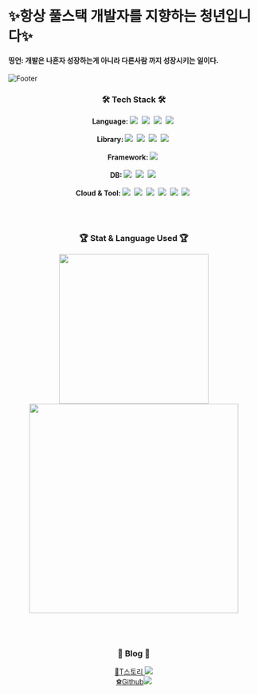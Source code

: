 # ✨항상 풀스택 개발자를 지향하는 청년입니다✨
#### 띵언: 개발은 나혼자 성장하는게 아니라 다른사람 까지 성장시키는 일이다.
![Footer](https://capsule-render.vercel.app/api?type=waving&color=auto&height=200&section=footer&text=Gwemin%20Stack&fontSize=90)

<h3 align="center">🛠 Tech Stack 🛠</h3>

<p align="center" >
    <b>Language: </b>
    <img src="https://img.shields.io/badge/JavaScript-F7DF1E?style=plastic&logo=JavaScript&logoColor=yellow"/></a>&nbsp
    <img src="https://img.shields.io/badge/TypeScript-3178C6?style=plastic&logo=TypeScript&logoColor=white"/></a>&nbsp
    <img src="https://img.shields.io/badge/C++-00599C?style=plastic&logo=C%2B%2B&logoColor=white"/></a>&nbsp
    <img src="https://img.shields.io/badge/Python-00599C?style=plastic&logo=Python&logoColor=yellow"/></a>&nbsp
    </br></br>
    <b>Library: </b>
    <img src="https://img.shields.io/badge/React-61DAFB?style=plastic&logo=React&logoColor=blue"/></a>&nbsp
    <img src="https://img.shields.io/badge/react_native-%2320232a.svg?style=plastic&logo=react&logoColor=%2361DAFB"/></a>&nbsp
    <img src="https://img.shields.io/badge/Redux-764ABC?style=plastic&logo=Redux&logoColor=red"/></a>&nbsp
    <img src="https://img.shields.io/badge/Node.js-339933?style=plastic&logo=Node.js&logoColor=white"/></a>&nbsp
    </br></br>
    <b>Framework: </b>
    <img src="https://img.shields.io/badge/springboot-%236DB33F?style=plastic&logo=springboot&logoColor=white"/></a>&nbsp
    </br></br>
    <b>DB: </b>
    <img src="https://img.shields.io/badge/MySQL-4479A1?style=plastic&logo=MySQL&logoColor=white"/></a>&nbsp
    <img src="https://img.shields.io/badge/MongoDB-47A248?style=plastic&logo=MongoDB&logoColor=white"/></a>&nbsp
    <img src="https://img.shields.io/badge/Firebase-FFCA28?style=plastic&logo=Firebase&logoColor=white"/></a>&nbsp
    <br><br>
    <b>Cloud & Tool: </b>
    <img src="https://img.shields.io/badge/AWS-%23FF9900.svg?style=plastic&logo=amazon-aws&logoColor=white"/></a>&nbsp
    <img src="https://img.shields.io/badge/Terraform-7B42BC.svg?style=plastic&logo=Terraform&logoColor=white"/></a>&nbsp
    <img src="https://img.shields.io/badge/Ansible-EE0000.svg?style=plastic&logo=Ansible&logoColor=white"/></a>&nbsp
    <img src="https://img.shields.io/badge/Docker-2496ED.svg?style=plastic&logo=Docker&logoColor=white"/></a>&nbsp
    <img src="https://img.shields.io/badge/Kubernetes-326CE5.svg?style=plastic&logo=Kubernetes&logoColor=white"/></a>&nbsp
    <img src="https://img.shields.io/badge/Jenkins-D24939.svg?style=plastic&logo=Jenkins&logoColor=white"/></a>&nbsp
</p>
</br></br>
<h3 align="center">🏆 Stat & Language Used 🏆</h3>
<p align="center">
    <img src="https://github-readme-stats.vercel.app/api/top-langs/?username=gwemin" width=300 />
    <img src="https://github-readme-stats.vercel.app/api?username=gwemin&show_icons=true&theme=cobalt" width=420 />
</p>
</br></br>
<h3 align="center">🎈 Blog 🎈</h3>
<p align="center"> 
<a href="https://wiretony.tistory.com" target="_blank">🏀T스토리 <img src="https://img.shields.io/badge/Blogger-FF5722?style=for-the-badge&logo=Blogger&logoColor=white"></br>
</a>
<a href="https://gwemin.github.io" target="_blank">⚽Github<img src="https://img.shields.io/badge/GitHub-181717?style=plastic&logo=GitHub&logoColor=white"/></a>
</p>
</br></br>
